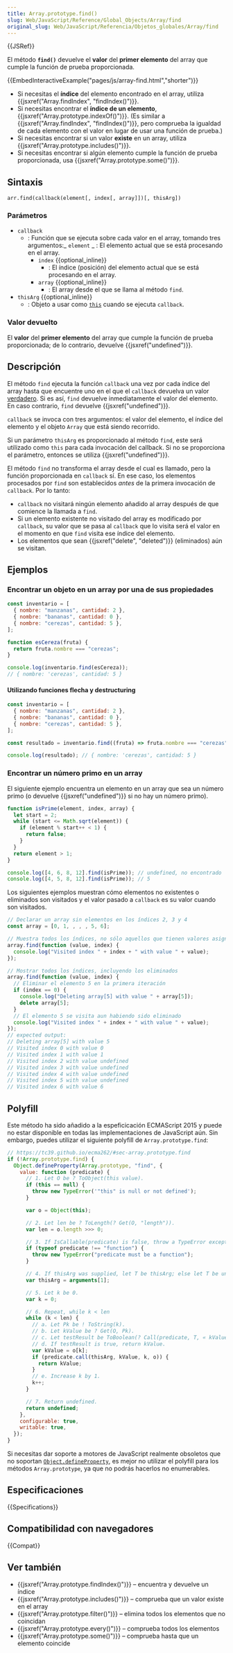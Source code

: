 ```yaml
---
title: Array.prototype.find()
slug: Web/JavaScript/Reference/Global_Objects/Array/find
original_slug: Web/JavaScript/Referencia/Objetos_globales/Array/find
---
```


{{JSRef}}

El método **`find()`** devuelve el **valor** del **primer elemento** del array que cumple la función de prueba proporcionada.

{{EmbedInteractiveExample("pages/js/array-find.html","shorter")}}

- Si necesitas el **índice** del elemento encontrado en el array, utiliza {{jsxref("Array.findIndex", "findIndex()")}}.
- Si necesitas encontrar el **índice de un elemento**, {{jsxref("Array.prototype.indexOf()")}}. (Es similar a {{jsxref("Array.findIndex", "findIndex()")}}, pero comprueba la igualdad de cada elemento con el valor en lugar de usar una función de prueba.)
- Si necesitas encontrar si un valor **existe** en un array, utiliza {{jsxref("Array.prototype.includes()")}}.
- Si necesitas encontrar si algún elemento cumple la función de prueba proporcionada, usa {{jsxref("Array.prototype.some()")}}.

## Sintaxis

```
arr.find(callback(element[, index[, array]])[, thisArg])
```

### Parámetros

- `callback`
  - : Función que se ejecuta sobre cada valor en el array, tomando tres argumentos:_ `element`
    _ : El elemento actual que se está procesando en el array.
    - `index` {{optional_inline}}
      - : El índice (posición) del elemento actual que se está procesando en el array.
    - `array` {{optional_inline}}
      - : El array desde el que se llama al método `find`.
- `thisArg` {{optional_inline}}
  - : Objeto a usar como [`this`](/es/docs/Web/JavaScript/Referencia/Operadores/this) cuando se ejecuta `callback`.

### Valor devuelto

El **valor** del **primer elemento** del array que cumple la función de prueba proporcionada; de lo contrario, devuelve {{jsxref("undefined")}}.

## Descripción

El método `find` ejecuta la función `callback` una vez por cada índice del array hasta que encuentre uno en el que el `callback` devuelva un valor [verdadero](/es/docs/Glossary/Truthy). Si es así, `find` devuelve inmediatamente el valor del elemento. En caso contrario, `find` devuelve {{jsxref("undefined")}}.

`callback` se invoca con tres argumentos: el valor del elemento, el índice del elemento y el objeto `Array` que está siendo recorrido.

Si un parámetro `thisArg` es proporcionado al método `find`, este será utilizado como `this` para cada invocación del callback. Si no se proporciona el parámetro, entonces se utiliza {{jsxref("undefined")}}.

El método `find` no transforma el array desde el cual es llamado, pero la función proporcionada en `callback` sí. En ese caso, los elementos procesados por `find` son establecidos _antes_ de la primera invocación de `callback`. Por lo tanto:

- `callback` no visitará ningún elemento añadido al array después de que comience la llamada a `find`.
- Si un elemento existente no visitado del array es modificado por `callback`, su valor que se pasa al `callback` que lo visita será el valor en el momento en que `find` visita ese índice del elemento.
- Los elementos que sean {{jsxref("delete", "deleted")}} (eliminados) aún se visitan.

## Ejemplos

### Encontrar un objeto en un array por una de sus propiedades

```js
const inventario = [
  { nombre: "manzanas", cantidad: 2 },
  { nombre: "bananas", cantidad: 0 },
  { nombre: "cerezas", cantidad: 5 },
];

function esCereza(fruta) {
  return fruta.nombre === "cerezas";
}

console.log(inventario.find(esCereza));
// { nombre: 'cerezas', cantidad: 5 }
```

#### Utilizando funciones flecha y destructuring

```js
const inventario = [
  { nombre: "manzanas", cantidad: 2 },
  { nombre: "bananas", cantidad: 0 },
  { nombre: "cerezas", cantidad: 5 },
];

const resultado = inventario.find((fruta) => fruta.nombre === "cerezas");

console.log(resultado); // { nombre: 'cerezas', cantidad: 5 }
```

### Encontrar un número primo en un array

El siguiente ejemplo encuentra un elemento en un array que sea un número primo (o devuelve {{jsxref("undefined")}} si no hay un número primo).

```js
function isPrime(element, index, array) {
  let start = 2;
  while (start <= Math.sqrt(element)) {
    if (element % start++ < 1) {
      return false;
    }
  }
  return element > 1;
}

console.log([4, 6, 8, 12].find(isPrime)); // undefined, no encontrado
console.log([4, 5, 8, 12].find(isPrime)); // 5
```

Los siguientes ejemplos muestran cómo elementos no existentes o eliminados son visitados y el valor pasado a `callback` es su valor cuando son visitados.

```js
// Declarar un array sin elementos en los índices 2, 3 y 4
const array = [0, 1, , , , 5, 6];

// Muestra todos los índices, no sólo aquellos que tienen valores asignados
array.find(function (value, index) {
  console.log("Visited index " + index + " with value " + value);
});

// Mostrar todos los índices, incluyendo los eliminados
array.find(function (value, index) {
  // Eliminar el elemento 5 en la primera iteración
  if (index == 0) {
    console.log("Deleting array[5] with value " + array[5]);
    delete array[5];
  }
  // El elemento 5 se visita aun habiendo sido eliminado
  console.log("Visited index " + index + " with value " + value);
});
// expected output:
// Deleting array[5] with value 5
// Visited index 0 with value 0
// Visited index 1 with value 1
// Visited index 2 with value undefined
// Visited index 3 with value undefined
// Visited index 4 with value undefined
// Visited index 5 with value undefined
// Visited index 6 with value 6
```

## Polyfill

Este método ha sido añadido a la espeficicación ECMAScript 2015 y puede no estar disponible en todas las implementaciones de JavaScript aún. Sin embargo, puedes utilizar el siguiente polyfill de `Array.prototype.find`:

```js
// https://tc39.github.io/ecma262/#sec-array.prototype.find
if (!Array.prototype.find) {
  Object.defineProperty(Array.prototype, "find", {
    value: function (predicate) {
      // 1. Let O be ? ToObject(this value).
      if (this == null) {
        throw new TypeError('"this" is null or not defined');
      }

      var o = Object(this);

      // 2. Let len be ? ToLength(? Get(O, "length")).
      var len = o.length >>> 0;

      // 3. If IsCallable(predicate) is false, throw a TypeError exception.
      if (typeof predicate !== "function") {
        throw new TypeError("predicate must be a function");
      }

      // 4. If thisArg was supplied, let T be thisArg; else let T be undefined.
      var thisArg = arguments[1];

      // 5. Let k be 0.
      var k = 0;

      // 6. Repeat, while k < len
      while (k < len) {
        // a. Let Pk be ! ToString(k).
        // b. Let kValue be ? Get(O, Pk).
        // c. Let testResult be ToBoolean(? Call(predicate, T, « kValue, k, O »)).
        // d. If testResult is true, return kValue.
        var kValue = o[k];
        if (predicate.call(thisArg, kValue, k, o)) {
          return kValue;
        }
        // e. Increase k by 1.
        k++;
      }

      // 7. Return undefined.
      return undefined;
    },
    configurable: true,
    writable: true,
  });
}
```

Si necesitas dar soporte a motores de JavaScript realmente obsoletos que no soportan [`Object.defineProperty`](/es/docs/Web/JavaScript/Reference/Global_Objects/Object/defineProperty), es mejor no utilizar el polyfill para los métodos `Array.prototype`, ya que no podrás hacerlos no enumerables.

## Especificaciones

{{Specifications}}

## Compatibilidad con navegadores

{{Compat}}

## Ver también

- {{jsxref("Array.prototype.findIndex()")}} – encuentra y devuelve un índice
- {{jsxref("Array.prototype.includes()")}} – comprueba que un valor existe en el array
- {{jsxref("Array.prototype.filter()")}} – elimina todos los elementos que no coincidan
- {{jsxref("Array.prototype.every()")}} – comprueba todos los elementos
- {{jsxref("Array.prototype.some()")}} – comprueba hasta que un elemento coincide
